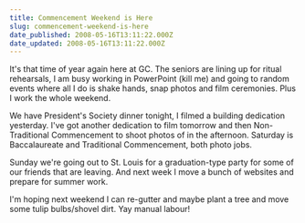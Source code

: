 ```yaml
---
title: Commencement Weekend is Here
slug: commencement-weekend-is-here
date_published: 2008-05-16T13:11:22.000Z
date_updated: 2008-05-16T13:11:22.000Z
---
```


It's that time of year again here at GC. The seniors are lining up for ritual rehearsals, I am busy working in PowerPoint (kill me) and going to random events where all I do is shake hands, snap photos and film ceremonies. Plus I work the whole weekend.

We have President's Society dinner tonight, I filmed a building dedication yesterday. I've got another dedication to film tomorrow and then Non-Traditional Commencement to shoot photos of in the afternoon. Saturday is Baccalaureate and Traditional Commencement, both photo jobs.

Sunday we're going out to St. Louis for a graduation-type party for some of our friends that are leaving. And next week I move a bunch of websites and prepare for summer work.

I'm hoping next weekend I can re-gutter and maybe plant a tree and move some tulip bulbs/shovel dirt. Yay manual labour!
